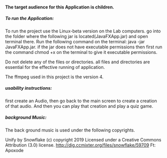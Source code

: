 
#### The target audience for this Application is children.


##### To run the Application:
To run the project use the Linux-beta version on the Lab computers.
go into the folder where the following jar is located(JavaFXApp.jar) and open terminal there. Run the following command on the terminal: java -jar JavaFXApp.jar.
if the jar does not have executable permissions then first run the command chmod +x on the terminal to give it executable permissions.

Do not delete any of the files or directories. all files and directories are essential for the effective running of application.

The ffmpeg used in this project is the version 4.

##### usability instructions:

first create an Audio, then go back to the main screen to create a creation of that audio. And then you can play that creation and play a quiz game.



##### background Music:

The back ground music is used under the following copyrights.  

Unify by Snowflake (c) copyright 2019 Licensed under a Creative Commons Attribution (3.0) license. http://dig.ccmixter.org/files/snowflake/59709 Ft: Apoxode

